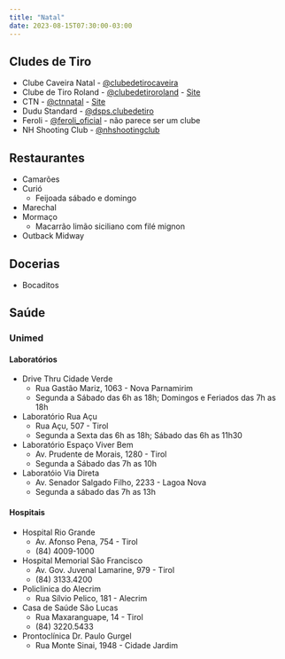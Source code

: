 ```yaml
---
title: "Natal"
date: 2023-08-15T07:30:00-03:00
---
```


## Cludes de Tiro
- Clube Caveira Natal - [@clubedetirocaveira](https://www.instagram.com/clubedetirocaveira/)
- Clube de Tiro Roland - [@clubedetiroroland](https://www.instagram.com/clubedetiroroland/) - [Site](https://clubedetiroroland.com.br/)
- CTN - [@ctnnatal](https://www.instagram.com/ctnnatal/) - [Site](https://ctnnatal.com.br/)
- Dudu Standard - [@dsps.clubedetiro](https://www.instagram.com/dsps.clubedetiro/)
- Feroli - [@feroli_oficial](https://www.instagram.com/feroli_oficial/) - não parece ser um clube
- NH Shooting Club - [@nhshootingclub](https://www.instagram.com/nhshootingclub/)

## Restaurantes
- Camarões
- Curió
	- Feijoada sábado e domingo
- Marechal
- Mormaço
	- Macarrão limão siciliano com filé mignon
- Outback Midway

## Docerias
- Bocaditos

## Saúde
### Unimed
#### Laboratórios
- Drive Thru Cidade Verde
	- Rua Gastão Mariz, 1063 - Nova Parnamirim
	- Segunda a Sábado das 6h as 18h; Domingos e Feriados das 7h as 18h
- Laboratório Rua Açu
	- Rua Açu, 507 - Tirol
	- Segunda a Sexta das 6h as 18h; Sábado das 6h as 11h30
- Laboratório Espaço Viver Bem
	- Av. Prudente de Morais, 1280 - Tirol
	- Segunda a Sábado das 7h as 10h
- Laboratóio Via Direta
	- Av. Senador Salgado Filho, 2233 - Lagoa Nova
	- Segunda a sábado das 7h as 13h
#### Hospitais
- Hospital Rio Grande
	- Av. Afonso Pena, 754 - Tirol
	- (84) 4009-1000
- Hospital Memorial São Francisco
	- Av. Gov. Juvenal Lamarine, 979 - Tirol
	- (84) 3133.4200
- Policlinica do Alecrim
	- Rua Sílvio Pelico, 181 - Alecrim
- Casa de Saúde São Lucas
	- Rua Maxaranguape, 14 - Tirol
	- (84) 3220.5433
- Prontoclínica Dr. Paulo Gurgel
	- Rua Monte Sinai, 1948 - Cidade Jardim